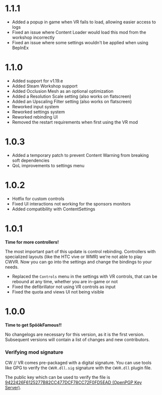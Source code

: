 # 1.1.1

- Added a popup in game when VR fails to load, allowing easier access to logs
- Fixed an issue where Content Loader would load this mod from the workshop incorrectly
- Fixed an issue where some settings wouldn't be applied when using BepInEx

# 1.1.0

- Added support for v1.19.e
- Added Steam Workshop support
- Added Occlusion Mesh as an optional optimization
- Added a Resolution Scale setting (also works on flatscreen)
- Added an Upscaling Filter setting (also works on flatscreen)
- Reworked input system
- Reworked settings system
- Reworked rebinding UI
- Removed the restart requirements when first using the VR mod

# 1.0.3

- Added a temporary patch to prevent Content Warning from breaking soft dependencies
- QoL improvements to settings menu

# 1.0.2

- Hotfix for custom controls
- Fixed UI interactions not working for the sponsors monitors
- Added compatibility with ContentSettings

# 1.0.1

**Time for more controllers!**

The most important part of this update is control rebinding. Controllers with specialized layouts (like the HTC vive or WMR) we're not able to play CWVR. Now you can go into the settings and change the bindings to your needs.

- Replaced the `Controls` menu in the settings with VR controls, that can be rebound at any time, whether you are in-game or not
- Fixed the defibrillator not using VR controls as input
- Fixed the quota and views UI not being visible

# 1.0.0

**Time to get SpöökFamous!!**

No changelogs are necessary for this version, as it is the first version. Subsequent versions will contain a list of changes and new contributors.

### Verifying mod signature

CW // VR comes pre-packaged with a digital signature. You can use tools like GPG to verify the `CWVR.dll.sig` signature with the `CWVR.dll` plugin file.

The public key which can be used to verify the file is [9422426F6125277B82CC477DCF78CC72F0FD5EAD (OpenPGP Key Server)](https://keys.openpgp.org/vks/v1/by-fingerprint/9422426F6125277B82CC477DCF78CC72F0FD5EAD).